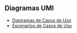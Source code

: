 ## Diagramas UMl

* [Diagramas de Casos de Uso](Diagramas_CasosdeUso.md)
* [Escenarios de Casos de Uso](Escenarios_deCasosdeUso.md)
